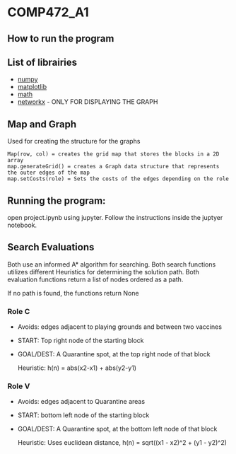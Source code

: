 # COMP472_A1

## How to run the program

## List of librairies
- [numpy](https://numpy.org/)
- [matplotlib](https://matplotlib.org/)
- [math](https://docs.python.org/3/library/math.html)
- [networkx](https://networkx.org/) - ONLY FOR DISPLAYING THE GRAPH

## Map and Graph 
Used for creating the structure for the graphs
    
    Map(row, col) = creates the grid map that stores the blocks in a 2D array
    map.generateGrid() = creates a Graph data structure that represents the outer edges of the map
    map.setCosts(role) = Sets the costs of the edges depending on the role 

## Running the program:
open project.ipynb using jupyter. Follow the instructions inside the juptyer notebook.

## Search Evaluations
Both use an informed A* algorithm for searching. Both search functions utilizes different Heuristics for determining the solution path. Both evaluation functions return a list of nodes ordered as a path.

If no path is found, the functions return None

### Role C
* Avoids: edges adjacent to playing grounds and between two vaccines
* START: Top right node of the starting block
* GOAL/DEST: A Quarantine spot, at the top right node of that block

    Heuristic: h(n) = abs(x2-x1) + abs(y2-y1)

### Role V
* Avoids: edges adjacent to Quarantine areas
* START: bottom left node of the starting block
* GOAL/DEST: A Quarantine spot, at the bottom left node of that block

    Heuristic: Uses euclidean distance, h(n) = sqrt((x1 - x2)^2 + (y1 - y2)^2)



